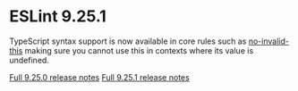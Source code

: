 # ESLint 9.25.1

TypeScript syntax support is now available in core rules such as [no-invalid-this](https://eslint.org/docs/latest/rules/no-invalid-this) making sure you cannot use this in contexts where its value is undefined.

[Full 9.25.0 release notes](https://eslint.org/blog/2025/04/eslint-v9.25.0-released/)
[Full 9.25.1 release notes](https://eslint.org/blog/2025/04/eslint-v9.25.1-released/)
